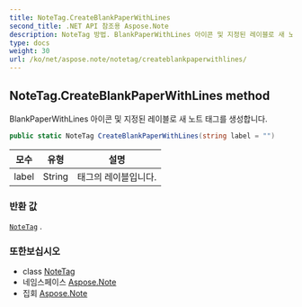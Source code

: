 ```yaml
---
title: NoteTag.CreateBlankPaperWithLines
second_title: .NET API 참조용 Aspose.Note
description: NoteTag 방법. BlankPaperWithLines 아이콘 및 지정된 레이블로 새 노트 태그를 생성합니다.
type: docs
weight: 30
url: /ko/net/aspose.note/notetag/createblankpaperwithlines/
---
```

## NoteTag.CreateBlankPaperWithLines method

BlankPaperWithLines 아이콘 및 지정된 레이블로 새 노트 태그를 생성합니다.

```csharp
public static NoteTag CreateBlankPaperWithLines(string label = "")
```

| 모수 | 유형 | 설명 |
| --- | --- | --- |
| label | String | 태그의 레이블입니다. |

### 반환 값

[`NoteTag`](../) .

### 또한보십시오

* class [NoteTag](../)
* 네임스페이스 [Aspose.Note](../../notetag/)
* 집회 [Aspose.Note](../../../)


